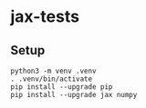 # jax-tests

## Setup
```
python3 -m venv .venv
. .venv/bin/activate
pip install --upgrade pip
pip install --upgrade jax numpy
```